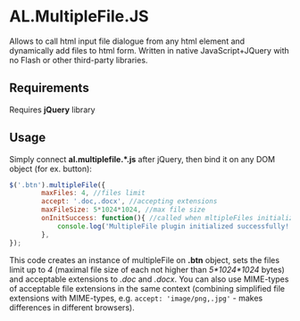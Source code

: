 # AL.MultipleFile.JS
Allows to call html input file dialogue from any html element and dynamically add files to html form. Written in native JavaScript+JQuery with no Flash or other third-party libraries.

## Requirements
Requires **jQuery** library

## Usage
Simply connect **al.multiplefile.*.js** after jQuery, then bind it on any DOM object (for ex. button):

```javascript
$('.btn').multipleFile({
		maxFiles: 4, //files limit
		accept: '.doc,.docx', //accepting extensions
		maxFileSize: 5*1024*1024, //max file size
		onInitSuccess: function(){ //called when mltipleFiles initialized
			console.log('MultipleFile plugin initialized successfully!');
		},
});
```

This code creates an instance of multipleFile on **.btn** object, sets the files limit up to _4_ (maximal file size of each not higher than _5\*1024\*1024_ bytes) and acceptable extensions to _.doc_ and _.docx_. You can also use MIME-types of acceptable file extensions in the same context (combining simplified file extensions with MIME-types, e.g. `accept: 'image/png,.jpg'` - makes differences in different browsers).
